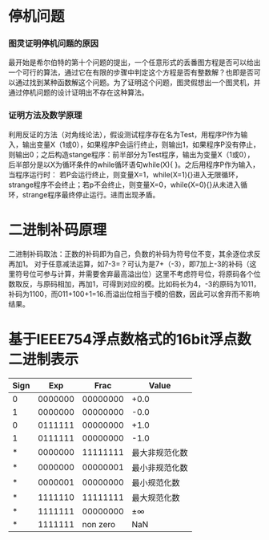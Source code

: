 **停机问题**
==========
### 图灵证明停机问题的原因
最开始是希尔伯特的第十个问题的提出，一个任意形式的丢番图方程是否可以给出一个可行的算法，通过它在有限的步骤中判定这个方程是否有整数解？也即是否可以通过找到某种函数解这个问题。为了证明这个问题，图灵假想出一个图灵机，并通过停机问题的设计证明出不存在这种算法。
### 证明方法及数学原理
利用反证的方法（对角线论法），假设测试程序存在名为Test，用程序P作为输入，输出变量X（1或0），如果程序P会运行终止，则输出1，如果程序P没有停止，则输出0；之后构造stange程序：前半部分为Test程序，输出为变量X（1或0），后半部分是以X为循环条件的while循环语句while(X){ }。之后用程序P作为输入，当程序运行时： 若P会运行终止，则变量X=1，while(X=1){}进入无限循环，strange程序不会终止；若p不会终止，则变量X=0，while(X=0){}从未进入循环，strange程序最终停止运行。进而出现矛盾。


**二进制补码原理**
================
二进制补码取法：正数的补码即为自己，负数的补码为符号位不变，其余逐位求反再加1。   对于任意减法运算，如7-3=？可认为是7+（-3），即7加上-3的补码（这里符号位可参与计算，并需要舍弃最高溢出位）这里不考虑符号位，将原码各个位数取反，与原码相加，再加1，可得到对应的模。比如码长为4，-3的原码为1011，补码为1100，而011+100+1=16.而溢出位相当于模的倍数，因此可以舍弃而不影响结果。


**基于IEEE754浮点数格式的16bit浮点数二进制表示**
================
|Sign|Exp|Frac|Value|
|----|---|----|-----|
|0|0000000|00000000|+0.0|
|1|0000000|00000000|-0.0|
|0|0111111|00000000|+1.0|
|1|0111111|00000000|-1.0|
|*|0000000|11111111|最大非规范化数|
|*|0000000|00000001|最小非规范化数|
|*|0000001|00000000|最小规范化数|
|*|1111110|11111111|最大规范化数|
|*|1111111|00000000|±∞|
|*|1111111|non zero|NaN|
